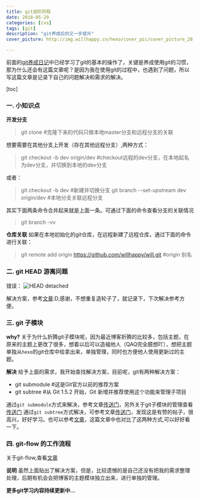 ```yaml
---
title: git进阶历程
date: 2018-05-29
categories: [cvs]
tags: [git]
description: "git养成后的又一步提升"
cover_picture: http://img.willhappy.cn/hexo/cover_pic/cover_picture_28.jpg

---
```


前面的[git养成日记][1]中已经学习了git的基本的操作了，关键是养成使用git的习惯，那为什么还会有这篇文章呢？是因为我在使用git的过程中，也遇到了问题，所以写这篇文章是记录下自己的问题解决和需求的解决。

<!--more-->

[toc]

### 一. 小知识点
**开发分支**
> git clone  #克隆下来的代码只做本地master分支和远程分支的关联

想要需要在其他分支上开发（存在其他远程分支）,两种方式：

> git checkout -b dev origin/dev    #checkout远程的dev分支，在本地起名为dev分支，并切换到本地的dev分支

或者：
> git checkout -b dev #新建并切换分支
git branch --set-upstream dev origin/dev    #本地分支关联远程分支

其实下面两条命令合并起来就是上面一条。可通过下面的命令查看分支的关联情况
> git branch -vv

**仓库关联**
如果在本地初始化的git仓库，在远程新建了远程仓库，通过下面的命令进行关联：
> git remote add origin https://github.com/willhappy/will.git       #origin 别名

### 二. git HEAD 游离问题
错误：
![HEAD detached][2]

解决方案，参考[文章][3]:D,感谢，不想重复造轮子了，就记录下，下次解决参考方便。

### 三. git 子模块
**why?**
关于为什么折腾git子模块呢，因为最近博客折腾的比较多，包括主题，在原来的主题上更改了很多，想着以后可以造福他人（QAQ完全臆想吖），想把主题单独从`hexo`的git仓库中给拿出来，单独管理，同时也方便他人使用更新过的主题。

**解决**
给予上面的需求，我开始查找解决方案，目前呢，git有两种解决方案：
- git submodule       #这是Git官方以前的推荐方案
- git subtree         #从 Git 1.5.2 开始，Git 新增并推荐使用这个功能来管理子项目

通过`git submodule`方式来解决，参考文章[传送门][4]，另外关于git子模块的管理查看[传送门][5]
通过`git subtree`方式解决，可参考文章[传送门][6]，发现这是有赞的帖子，很高兴，好好学习。也可以参考[文章][7]，这篇文章中也对比了这两种方式,可以好好看一下。

### 四. git-flow 的工作流程
关于git-flow,查看[文章][8]

**说明**
虽然上面贴出了解决方案，但是，比较遗憾的是自己还没有把我的需求整理处理，后期有机会会把博客的主题模块独立出来，进行单独的管理。

**更多git学习内容持续更新中...**


[1]: http://blog.willhappy.cn/2018/04/26/22_2018-04-26_git%E5%85%BB%E6%88%90%E6%97%A5%E8%AE%B0/
[2]: http://img.willhappy.cn/18-5-9/54275503.jpg
[3]: https://blog.csdn.net/u011240877/article/details/76273335
[4]: https://blessing.studio/splitting-a-subfolder-out-into-a-new-git-repository/
[5]: http://imtianx.cn/2018/03/08/git_submodule/
[6]: https://tech.youzan.com/git-subtree/
[7]: https://blog.csdn.net/gatieme/article/details/64212666
[8]: https://www.git-tower.com/learn/git/ebook/cn/command-line/advanced-topics/git-flow#start
